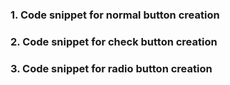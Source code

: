 ### 1. Code snippet for normal button creation
### 2. Code snippet for check button creation
### 3. Code snippet for radio button creation
